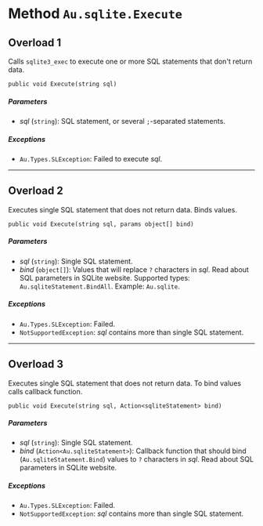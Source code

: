 # Method `Au.sqlite.Execute`

## Overload 1

Calls `sqlite3_exec` to execute one or more SQL statements that don't return data.

```
public void Execute(string sql)
```

##### Parameters

- *sql*  (`string`):
    SQL statement, or several `;`-separated statements.

##### Exceptions

- `Au.Types.SLException`:
    Failed to execute *sql*.

* * *

## Overload 2

Executes single SQL statement that does not return data. Binds values.

```
public void Execute(string sql, params object[] bind)
```

##### Parameters

- *sql*  (`string`):
    Single SQL statement.
- *bind*  (`object[]`):
    Values that will replace `?` characters in *sql*. Read about SQL parameters in SQLite website. Supported types: `Au.sqliteStatement.BindAll`. Example: `Au.sqlite`.

##### Exceptions

- `Au.Types.SLException`:
    Failed.
- `NotSupportedException`:
    *sql* contains more than single SQL statement.

* * *

## Overload 3

Executes single SQL statement that does not return data. To bind values calls callback function.

```
public void Execute(string sql, Action<sqliteStatement> bind)
```

##### Parameters

- *sql*  (`string`):
    Single SQL statement.
- *bind*  (`Action<Au.sqliteStatement>`):
    Callback function that should bind (`Au.sqliteStatement.Bind`) values to `?` characters in *sql*. Read about SQL parameters in SQLite website.

##### Exceptions

- `Au.Types.SLException`:
    Failed.
- `NotSupportedException`:
    *sql* contains more than single SQL statement.